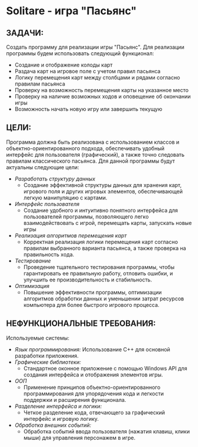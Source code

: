 # Solitare - игра "Пасьянс"
## ЗАДАЧИ:
Создать программу для реализации игры "Пасьянс". Для реализации программы будем использовать следующий функционал:
- Создание и отображение колоды карт
- Раздача карт на игровое поле с учетом правил пасьянса
- Логику перемещения карт между столбцами и рядами согласно правилам пасьянса
- Проверку на возможность перемещения карты на указанное место
- Проверку на наличие возможных ходов и оповещение об окончании игры
- Возможность начать новую игру или завершить текущую
## ЦЕЛИ:
Программа должна быть реализована с использованием классов и объектно-ориентированного подхода, обеспечивать удобный интерфейс для пользователя (графический), а также точно следовать правилам классического пасьянса. Для данной программы будут актуальны следующие цели:
- *Разработать структуру данных*
   - Создание эффективной структуры данных для хранения карт, игрового поля и других игровых элементов, обеспечивающей легкую манипуляцию с картами.
- *Интерфейс пользователя*
   - Создание удобного и интуитивно понятного интерфейса для пользователей программы, позволяющего легко взаимодействовать с игрой, перемещать карты, запускать новые игры 
- *Реализация алгоритмов перемещения карт*
   - Корректная реализация логики перемещения карт согласно правилам выбранного варианта пасьянса, а также проверка на правильность хода.
- *Тестирование*
   - Проведение тщательного тестирования программы, чтобы гарантировать ее правильную работу, отловить ошибки, и улучшить ее производительность и стабильность.
- *Оптимизация*
   - Повышение эффективности программы, оптимизации алгоритмов обработки данных и уменьшении затрат ресурсов компьютера для более быстрого игрового процесса.
## НЕФУНКЦИОНАЛЬНЫЕ ТРЕБОВАНИЯ: 
Используемые системы:
- *Язык программирования:*
     Использование C++ для основной разработки приложения.
- *Графические библиотеки:*
   - Стандартное оконное приложение с помощью Windows API для создания интерфейса и отображения элементов игры.
- *ООП*
  - Применение принципов объектно-ориентированного программирования для упорядочения кода и легкости поддержки и расширения функционала.
- *Разделение интерфейса и логики:*
   - Четкое разделение кода, отвечающего за графический интерфейс и игровую логику.
- *Обработка внешних событий:*
   - Обработка событий ввода пользователя (нажатия клавиш, клики мыши) для управления персонажем в игре.

